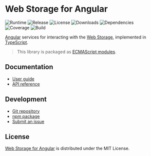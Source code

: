 # Web Storage for Angular
![Runtime](https://img.shields.io/npm/dependency-version/@cedx/ngx-webstorage/peer/@angular/core.svg) ![Release](https://img.shields.io/npm/v/@cedx/ngx-webstorage.svg) ![License](https://img.shields.io/npm/l/@cedx/ngx-webstorage.svg) ![Downloads](https://img.shields.io/npm/dt/@cedx/ngx-webstorage.svg) ![Dependencies](https://david-dm.org/cedx/ngx-webstorage.js.svg) ![Coverage](https://coveralls.io/repos/github/cedx/ngx-webstorage.js/badge.svg) ![Build](https://travis-ci.com/cedx/ngx-webstorage.js.svg)

[Angular](https://angular.io) services for interacting with the [Web Storage](https://developer.mozilla.org/en-US/docs/Web/API/Storage), implemented in [TypeScript](https://www.typescriptlang.org).

> This library is packaged as [ECMAScript modules](https://nodejs.org/api/esm.html).

## Documentation
- [User guide](https://dev.belin.io/ngx-webstorage.js)
- [API reference](https://dev.belin.io/ngx-webstorage.js/api)

## Development
- [Git repository](https://github.com/cedx/ngx-webstorage.js)
- [npm package](https://www.npmjs.com/package/@cedx/ngx-webstorage)
- [Submit an issue](https://github.com/cedx/ngx-webstorage.js/issues)

## License
[Web Storage for Angular](https://dev.belin.io/ngx-webstorage.js) is distributed under the MIT License.
